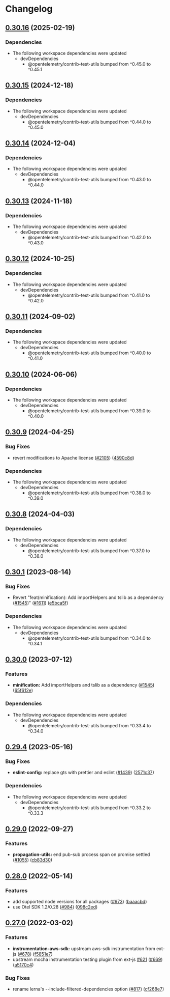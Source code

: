 # Changelog

## [0.30.16](https://github.com/open-telemetry/opentelemetry-js-contrib/compare/propagation-utils-v0.30.15...propagation-utils-v0.30.16) (2025-02-19)


### Dependencies

* The following workspace dependencies were updated
  * devDependencies
    * @opentelemetry/contrib-test-utils bumped from ^0.45.0 to ^0.45.1

## [0.30.15](https://github.com/open-telemetry/opentelemetry-js-contrib/compare/propagation-utils-v0.30.14...propagation-utils-v0.30.15) (2024-12-18)


### Dependencies

* The following workspace dependencies were updated
  * devDependencies
    * @opentelemetry/contrib-test-utils bumped from ^0.44.0 to ^0.45.0

## [0.30.14](https://github.com/open-telemetry/opentelemetry-js-contrib/compare/propagation-utils-v0.30.13...propagation-utils-v0.30.14) (2024-12-04)


### Dependencies

* The following workspace dependencies were updated
  * devDependencies
    * @opentelemetry/contrib-test-utils bumped from ^0.43.0 to ^0.44.0

## [0.30.13](https://github.com/open-telemetry/opentelemetry-js-contrib/compare/propagation-utils-v0.30.12...propagation-utils-v0.30.13) (2024-11-18)


### Dependencies

* The following workspace dependencies were updated
  * devDependencies
    * @opentelemetry/contrib-test-utils bumped from ^0.42.0 to ^0.43.0

## [0.30.12](https://github.com/open-telemetry/opentelemetry-js-contrib/compare/propagation-utils-v0.30.11...propagation-utils-v0.30.12) (2024-10-25)


### Dependencies

* The following workspace dependencies were updated
  * devDependencies
    * @opentelemetry/contrib-test-utils bumped from ^0.41.0 to ^0.42.0

## [0.30.11](https://github.com/open-telemetry/opentelemetry-js-contrib/compare/propagation-utils-v0.30.10...propagation-utils-v0.30.11) (2024-09-02)


### Dependencies

* The following workspace dependencies were updated
  * devDependencies
    * @opentelemetry/contrib-test-utils bumped from ^0.40.0 to ^0.41.0

## [0.30.10](https://github.com/open-telemetry/opentelemetry-js-contrib/compare/propagation-utils-v0.30.9...propagation-utils-v0.30.10) (2024-06-06)


### Dependencies

* The following workspace dependencies were updated
  * devDependencies
    * @opentelemetry/contrib-test-utils bumped from ^0.39.0 to ^0.40.0

## [0.30.9](https://github.com/open-telemetry/opentelemetry-js-contrib/compare/propagation-utils-v0.30.8...propagation-utils-v0.30.9) (2024-04-25)


### Bug Fixes

* revert modifications to Apache license ([#2105](https://github.com/open-telemetry/opentelemetry-js-contrib/issues/2105)) ([4590c8d](https://github.com/open-telemetry/opentelemetry-js-contrib/commit/4590c8df184bbcb9bd67ce1111df9f25f865ccf2))


### Dependencies

* The following workspace dependencies were updated
  * devDependencies
    * @opentelemetry/contrib-test-utils bumped from ^0.38.0 to ^0.39.0

## [0.30.8](https://github.com/open-telemetry/opentelemetry-js-contrib/compare/propagation-utils-v0.30.7...propagation-utils-v0.30.8) (2024-04-03)


### Dependencies

* The following workspace dependencies were updated
  * devDependencies
    * @opentelemetry/contrib-test-utils bumped from ^0.37.0 to ^0.38.0

## [0.30.1](https://github.com/open-telemetry/opentelemetry-js-contrib/compare/propagation-utils-v0.30.0...propagation-utils-v0.30.1) (2023-08-14)


### Bug Fixes

* Revert "feat(minification): Add importHelpers and tslib as a dependency ([#1545](https://github.com/open-telemetry/opentelemetry-js-contrib/issues/1545))" ([#1611](https://github.com/open-telemetry/opentelemetry-js-contrib/issues/1611)) ([e5bca5f](https://github.com/open-telemetry/opentelemetry-js-contrib/commit/e5bca5fe5b27adc59c8de8fe4087d38b69d93bd4))


### Dependencies

* The following workspace dependencies were updated
  * devDependencies
    * @opentelemetry/contrib-test-utils bumped from ^0.34.0 to ^0.34.1

## [0.30.0](https://github.com/open-telemetry/opentelemetry-js-contrib/compare/propagation-utils-v0.29.5...propagation-utils-v0.30.0) (2023-07-12)


### Features

* **minification:** Add importHelpers and tslib as a dependency ([#1545](https://github.com/open-telemetry/opentelemetry-js-contrib/issues/1545)) ([65f612e](https://github.com/open-telemetry/opentelemetry-js-contrib/commit/65f612e35c4d67b9935dc3a9155588b35d915482))


### Dependencies

* The following workspace dependencies were updated
  * devDependencies
    * @opentelemetry/contrib-test-utils bumped from ^0.33.4 to ^0.34.0

## [0.29.4](https://github.com/open-telemetry/opentelemetry-js-contrib/compare/propagation-utils-v0.29.3...propagation-utils-v0.29.4) (2023-05-16)


### Bug Fixes

* **eslint-config:** replace gts with prettier and eslint ([#1439](https://github.com/open-telemetry/opentelemetry-js-contrib/issues/1439)) ([2571c37](https://github.com/open-telemetry/opentelemetry-js-contrib/commit/2571c371be1b5738442200cab2415b6a04c32aab))


### Dependencies

* The following workspace dependencies were updated
  * devDependencies
    * @opentelemetry/contrib-test-utils bumped from ^0.33.2 to ^0.33.3

## [0.29.0](https://github.com/open-telemetry/opentelemetry-js-contrib/compare/propagation-utils-v0.28.0...propagation-utils-v0.29.0) (2022-09-27)


### Features

* **propagation-utils:** end pub-sub process span on promise settled ([#1055](https://github.com/open-telemetry/opentelemetry-js-contrib/issues/1055)) ([cb83d30](https://github.com/open-telemetry/opentelemetry-js-contrib/commit/cb83d300582b4d485be56563634cd3859069004c))

## [0.28.0](https://github.com/open-telemetry/opentelemetry-js-contrib/compare/propagation-utils-v0.27.0...propagation-utils-v0.28.0) (2022-05-14)


### Features

* add supported node versions for all packages ([#973](https://github.com/open-telemetry/opentelemetry-js-contrib/issues/973)) ([baaacbd](https://github.com/open-telemetry/opentelemetry-js-contrib/commit/baaacbdd35ca4baab0afae64647aa8c0380ee4b7))
* use Otel SDK 1.2/0.28 ([#984](https://github.com/open-telemetry/opentelemetry-js-contrib/issues/984)) ([098c2ed](https://github.com/open-telemetry/opentelemetry-js-contrib/commit/098c2ed6f9c5ab7bd865685018c0777245aab3b7))

## [0.27.0](https://github.com/open-telemetry/opentelemetry-js-contrib/compare/propagation-utils-v0.26.0...propagation-utils-v0.27.0) (2022-03-02)


### Features

* **instrumentation-aws-sdk:** upstream aws-sdk instrumentation from ext-js ([#678](https://github.com/open-telemetry/opentelemetry-js-contrib/issues/678)) ([f5851e7](https://github.com/open-telemetry/opentelemetry-js-contrib/commit/f5851e72512117dbce571a42930a90c560dbf63d))
* upstream mocha instrumentation testing plugin from ext-js [#621](https://github.com/open-telemetry/opentelemetry-js-contrib/issues/621) ([#669](https://github.com/open-telemetry/opentelemetry-js-contrib/issues/669)) ([a5170c4](https://github.com/open-telemetry/opentelemetry-js-contrib/commit/a5170c494706a2bec3ba51e59966d0ca8a41d00e))


### Bug Fixes

* rename lerna's --include-filtered-dependencies option ([#817](https://github.com/open-telemetry/opentelemetry-js-contrib/issues/817)) ([cf268e7](https://github.com/open-telemetry/opentelemetry-js-contrib/commit/cf268e7a92b7800ad6dbec9ca77466f9ee03ee1a))
